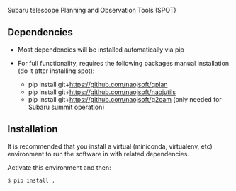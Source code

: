 Subaru telescope Planning and Observation Tools (SPOT) 


## Dependencies

* Most dependencies will be installed automatically via pip

* For full functionality, requires the following packages manual
  installation (do it after installing spot):
  
  * pip install git+https://github.com/naojsoft/qplan
  * pip install git+https://github.com/naojsoft/naojutils
  * pip install git+https://github.com/naojsoft/g2cam
    (only needed for Subaru summit operation)

## Installation

It is recommended that you install a virtual (miniconda, virtualenv,
etc) environment to run the software in with related dependencies.

Activate this environment and then:

```bash
$ pip install .
```


